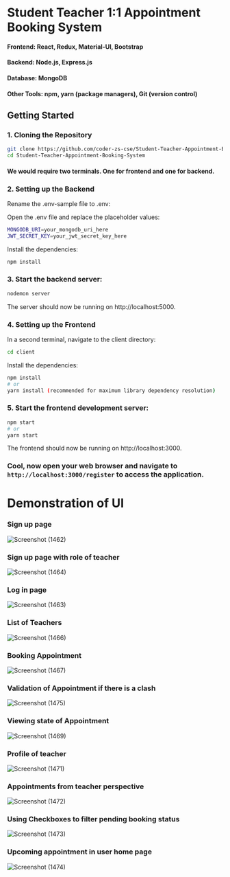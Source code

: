 # Student Teacher 1:1 Appointment Booking System

#### Frontend: React, Redux, Material-UI, Bootstrap

#### Backend: Node.js, Express.js

#### Database: MongoDB

#### Other Tools: npm, yarn (package managers), Git (version control)


## Getting Started

### 1. Cloning the Repository

```bash
git clone https://github.com/coder-zs-cse/Student-Teacher-Appointment-Booking-System.git
cd Student-Teacher-Appointment-Booking-System
```

#### We would require two terminals. One for frontend and one for backend.

### 2. Setting up the Backend


Rename the .env-sample file to .env:

Open the .env file and replace the placeholder values:
```bash
MONGODB_URI=your_mongodb_uri_here
JWT_SECRET_KEY=your_jwt_secret_key_here
```
Install the dependencies:
```bash
npm install
```

### 3. Start the backend server:
```bash
nodemon server
```
The server should now be running on http://localhost:5000.

### 4. Setting up the Frontend
In a second terminal, navigate to the client directory:
```bash
cd client
```

Install the dependencies:
```bash
npm install
# or
yarn install (recommended for maximum library dependency resolution)
```

### 5. Start the frontend development server:
```bash
npm start
# or
yarn start
```
The frontend should now be running on http://localhost:3000.

### Cool, now open your web browser and navigate to `http://localhost:3000/register` to access the application.



# Demonstration of UI
### Sign up page 
![Screenshot (1462)](https://github.com/coder-zs-cse/Student-Teacher-Appointment-Booking-System/assets/75170293/b43cec15-cbbc-4011-91a2-4da9e5b5b6d3)
### Sign up page with role of teacher
![Screenshot (1464)](https://github.com/coder-zs-cse/Student-Teacher-Appointment-Booking-System/assets/75170293/b4c3d000-2c48-4615-b9d7-881d0d02263f)
### Log in page
![Screenshot (1463)](https://github.com/coder-zs-cse/Student-Teacher-Appointment-Booking-System/assets/75170293/ac883594-5725-4739-8fe6-8ecea0d69fd2)
### List of Teachers
![Screenshot (1466)](https://github.com/coder-zs-cse/Student-Teacher-Appointment-Booking-System/assets/75170293/f2a82974-1fd6-4b01-9353-2f776959e063)
### Booking Appointment
![Screenshot (1467)](https://github.com/coder-zs-cse/Student-Teacher-Appointment-Booking-System/assets/75170293/173efd16-75c2-4537-9975-4427c0ec4e23)
### Validation of Appointment if there is a clash
![Screenshot (1475)](https://github.com/coder-zs-cse/Student-Teacher-Appointment-Booking-System/assets/75170293/d2e99597-3ff5-492f-95c8-250cd6665500)
### Viewing state of Appointment
![Screenshot (1469)](https://github.com/coder-zs-cse/Student-Teacher-Appointment-Booking-System/assets/75170293/83d071e4-9d97-45f0-83ba-d2136cf54dee)
### Profile of teacher
![Screenshot (1471)](https://github.com/coder-zs-cse/Student-Teacher-Appointment-Booking-System/assets/75170293/96fcff13-c65d-498b-a3bd-30c4fd433bf8)
### Appointments from teacher perspective
![Screenshot (1472)](https://github.com/coder-zs-cse/Student-Teacher-Appointment-Booking-System/assets/75170293/71899ac0-e8dd-4cf2-bfc4-751504826a8f)
### Using Checkboxes to filter pending booking status 
![Screenshot (1473)](https://github.com/coder-zs-cse/Student-Teacher-Appointment-Booking-System/assets/75170293/1ce33dfd-c282-4fb7-9309-9358e2c4b146)
### Upcoming appointment in user home page
![Screenshot (1474)](https://github.com/coder-zs-cse/Student-Teacher-Appointment-Booking-System/assets/75170293/c0a75d35-a6bd-484b-b327-ba14b5518c89)


